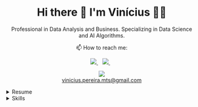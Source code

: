 <h1 align='center'>
  Hi there 👋 I'm Vinícius 👨‍💻
</h1>

<p align='center'>
  Professional in Data Analysis and Business. Specializing in Data Science and AI Algorithms.
</p>

<p align="center">
📫 How to reach me: 
</p>
<p align='center'>
  <a href="https://www.linkedin.com/in/viniciusp-martins/" target="_blank">
    <img src="https://img.shields.io/badge/linkedin-%230077B5.svg?&style=for-the-badge&logo=linkedin&logoColor=white" />
  </a>&nbsp;&nbsp;
  <a href="https://medium.com/@vinicius.pereira.mts" target="_blank">
    <img src="https://img.shields.io/badge/Medium-12100E?style=for-the-badge&logo=medium&logoColor=white" />
  </a>&nbsp;&nbsp;
</p>

<p align='center'>
  <p align='center'>
    <a href='mailto:vinicius.pereira.mts@gmail.com'>
    <img src="https://img.shields.io/badge/Gmail-D14836?style=for-the-badge&logo=gmail&logoColor=white" />
    </a>
    <br>
    <a href='mailto:vinicius.pereira.mts@gmail.com'>vinicius.pereira.mts@gmail.com</a>
  </p>
</p>

<details>
  <summary>Resume</summary>
<br>
  
**Education**

- 📖 **MBA in Accounting, Auditing and Controlling**\
📆 2022 - 2023\
📍 **UNINTER** - Brazil

- 📖 **Bachelor Degree in Business Administration**\
📆 2017 - 2021\
📍 **Federal Institute of Southeast Minas Gerais** - Barbacena, Brazil

<hr>

**Experience**

<p>
  
- 👨‍💻 **Business Analytics**\
📆 2020 - present\
📍 **Rivelli Alimentos S/A** - Barbacena/MG, Brazil

<img align="left" src="https://img.shields.io/badge/Python-3776AB?logo=python&logoColor=white" />
<img align="left" src="https://img.shields.io/badge/Microsoft%20Excel-217346?logo=microsoft-excel&logoColor=white" />
<img align="left" src="https://img.shields.io/badge/Microsoft_Access-A4373A?style=for-the-badge&logo=microsoft-access&logoColor=white" />
<img align="left" src="https://img.shields.io/badge/Microsoft%20Office-D83B01?logo=microsoft-office&logoColor=white" />
<img align="left" src="https://img.shields.io/badge/SAP-0FAAFF?logo=sap&logoColor=white" />

</p>
<br>
<br>
<br>
<p>
  
  - 👨‍💻 **Office Assistant**\
📆 2017 - 2020\
📍 **Sales Supermercados LTDA** - Barbacena/MG, Brazil

<br>
<img align="left" src="https://img.shields.io/badge/Python-3776AB?logo=python&logoColor=white" />
<img align="left" src="https://img.shields.io/badge/Windows-0078D6?logo=windows&logoColor=white" />
<img align="left" src="https://img.shields.io/badge/Microsoft%20Excel-217346?logo=microsoft-excel&logoColor=white" />
<img align="left" src="https://img.shields.io/badge/Microsoft%20Office-D83B01?logo=microsoft-office&logoColor=white" />
</p>
<br>
<br>
</details>
<details>
  <summary>Skills</summary>
<br>
  
**Programming**
<br>

<img align="center" src="https://img.shields.io/badge/Microsoft_SQL_Server-CC2927?style=for-the-badge&logo=microsoft-sql-server&logoColor=white" />
<img align="center" src="https://img.shields.io/badge/SQLite-07405E?style=for-the-badge&logo=sqlite&logoColor=white" />
<img align="center" src="https://img.shields.io/badge/Node%20js-339933?style=for-the-badge&logo=nodedotjs&logoColor=white" />
<img align="center" src="https://img.shields.io/badge/JavaScript-323330?style=for-the-badge&logo=javascript&logoColor=F7DF1E" />
<img align="center" src="https://img.shields.io/badge/Python-3776AB?logo=python&logoColor=white" />

<hr>

**Softwares and IDE's**
<br>

<img align="center" src="https://img.shields.io/badge/Colab-F9AB00?style=for-the-badge&logo=googlecolab&color=525252" />
<img align="center" src="https://img.shields.io/badge/Gitpod-000000?style=for-the-badge&logo=gitpod&logoColor=#FFAE33" />
<img align="center" src="https://img.shields.io/badge/VSCode-0078D4?style=for-the-badge&logo=visual%20studio%20code&logoColor=white" />
<img align="center" src="https://img.shields.io/badge/PowerBI-F2C811?style=for-the-badge&logo=Power%20BI&logoColor=white"> 

<hr>

**Packages**
<br>

<img align="center" src="https://img.shields.io/badge/Numpy-777BB4?style=for-the-badge&logo=numpy&logoColor=white" />
<img align="center" src="https://img.shields.io/badge/Pandas-2C2D72?style=for-the-badge&logo=pandas&logoColor=white" />
<img align="center" src="https://img.shields.io/badge/Plotly-239120?style=for-the-badge&logo=plotly&logoColor=white" />
<img align="center" src="https://img.shields.io/badge/Flask-000000?style=for-the-badge&logo=flask&logoColor=white" />
<img align="center" src="https://img.shields.io/badge/Socket.io-010101?&style=for-the-badge&logo=Socket.io&logoColor=white" />

<hr>

**Artificial Inteligence Librarys**
<br>

<img align="center" src="https://img.shields.io/badge/scikit_learn-F7931E?style=for-the-badge&logo=scikit-learn&logoColor=white" />
<img align="center" src="https://img.shields.io/badge/Keras-FF0000?style=for-the-badge&logo=keras&logoColor=white" />
<img align="center" src="https://img.shields.io/badge/PyTorch-EE4C2C?style=for-the-badge&logo=pytorch&logoColor=white" />
<img align="center" src="https://img.shields.io/badge/TensorFlow-FF6F00?style=for-the-badge&logo=tensorflow&logoColor=white" />

<hr>

**Operating Systems**
<br>

<img align="center" src="https://img.shields.io/badge/Linux-FCC624?style=for-the-badge&logo=linux&logoColor=black" />
<img align="center" src="https://img.shields.io/badge/Windows-0078D6?logo=windows&logoColor=white" />

<hr>

**Languages**
<br>

<img align="center" src="https://img.shields.io/badge/English-blue?logo=data:image/svg%2bxml;base64,PHN2ZyB4bWxucz0iaHR0cDovL3d3dy53My5vcmcvMjAwMC9zdmciIGlkPSJmbGFnLWljb24tY3NzLWdiLWVuZyIgdmlld0JveD0iMCAwIDY0MCA0ODAiPgogIDxwYXRoIGZpbGw9IiNmZmYiIGQ9Ik0wIDBoNjQwdjQ4MEgweiIvPgogIDxwYXRoIGZpbGw9IiNjZTExMjQiIGQ9Ik0yODEuNiAwaDc2Ljh2NDgwaC03Ni44eiIvPgogIDxwYXRoIGZpbGw9IiNjZTExMjQiIGQ9Ik0wIDIwMS42aDY0MHY3Ni44SDB6Ii8+Cjwvc3ZnPgo=" />

</details>
